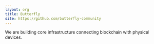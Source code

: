 ```yaml
---
layout: org
title: Butterfly
site: https://github.com/butterfly-community
---
```

We are building core infrastructure connecting blockchain with physical devices.